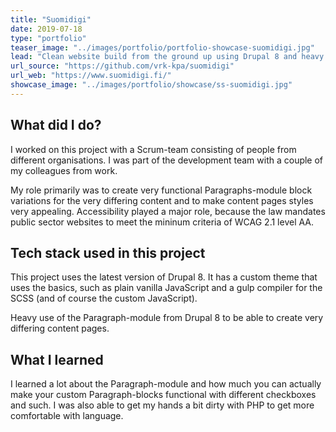 ```yaml
---
title: "Suomidigi"
date: 2019-07-18
type: "portfolio"
teaser_image: "../images/portfolio/portfolio-showcase-suomidigi.jpg"
lead: "Clean website build from the ground up using Drupal 8 and heavy use of the contrib Paragraphs-module."
url_source: "https://github.com/vrk-kpa/suomidigi"
url_web: "https://www.suomidigi.fi/"
showcase_image: "../images/portfolio/showcase/ss-suomidigi.jpg"
---
```


## What did I do?

I worked on this project with a Scrum-team consisting of people from different organisations. I was part of the development team with a couple of my colleagues from work.

My role primarily was to create very functional Paragraphs-module block variations for the very differing content and to make content pages styles very appealing. Accessibility played a major role, because the law mandates public sector websites to meet the mininum criteria of WCAG 2.1 level AA.

## Tech stack used in this project

This project uses the latest version of Drupal 8. It has a custom theme that uses the basics, such as plain vanilla JavaScript and a gulp compiler for the SCSS (and of course the custom JavaScript).

Heavy use of the Paragraph-module from Drupal 8 to be able to create very differing content pages.

## What I learned

I learned a lot about the Paragraph-module and how much you can actually make your custom Paragraph-blocks functional with different checkboxes and such. I was also able to get my hands a bit dirty with PHP to get more comfortable with language.